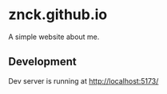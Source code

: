 # znck.github.io

A simple website about me. 

## Development

Dev server is running at [http://localhost:5173/](http://localhost:5173/)
